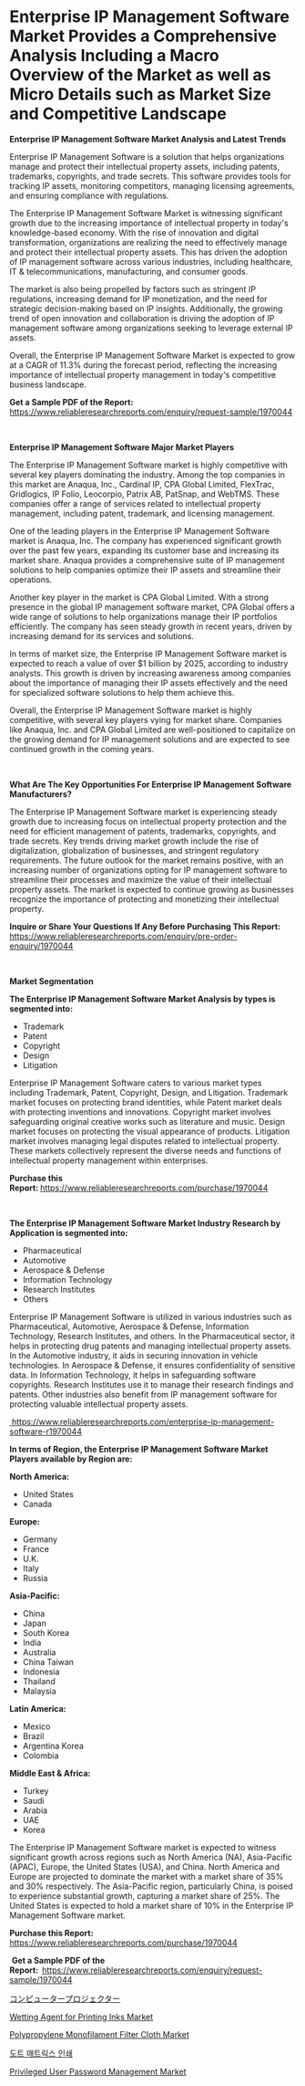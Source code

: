 <p><h1>Enterprise IP Management Software Market Provides a Comprehensive Analysis Including a Macro Overview of the Market as well as Micro Details such as Market Size and Competitive Landscape</h1></p><p><strong>Enterprise IP Management Software Market Analysis and Latest Trends</strong></p>
<p><p>Enterprise IP Management Software is a solution that helps organizations manage and protect their intellectual property assets, including patents, trademarks, copyrights, and trade secrets. This software provides tools for tracking IP assets, monitoring competitors, managing licensing agreements, and ensuring compliance with regulations.</p><p>The Enterprise IP Management Software Market is witnessing significant growth due to the increasing importance of intellectual property in today's knowledge-based economy. With the rise of innovation and digital transformation, organizations are realizing the need to effectively manage and protect their intellectual property assets. This has driven the adoption of IP management software across various industries, including healthcare, IT & telecommunications, manufacturing, and consumer goods.</p><p>The market is also being propelled by factors such as stringent IP regulations, increasing demand for IP monetization, and the need for strategic decision-making based on IP insights. Additionally, the growing trend of open innovation and collaboration is driving the adoption of IP management software among organizations seeking to leverage external IP assets.</p><p>Overall, the Enterprise IP Management Software Market is expected to grow at a CAGR of 11.3% during the forecast period, reflecting the increasing importance of intellectual property management in today's competitive business landscape.</p></p>
<p><strong>Get a Sample PDF of the Report:&nbsp;</strong> <a href="https://www.reliableresearchreports.com/enquiry/request-sample/1970044">https://www.reliableresearchreports.com/enquiry/request-sample/1970044</a></p>
<p>&nbsp;</p>
<p><strong>Enterprise IP Management Software Major Market Players</strong></p>
<p><p>The Enterprise IP Management Software market is highly competitive with several key players dominating the industry. Among the top companies in this market are Anaqua, Inc., Cardinal IP, CPA Global Limited, FlexTrac, Gridlogics, IP Folio, Leocorpio, Patrix AB, PatSnap, and WebTMS. These companies offer a range of services related to intellectual property management, including patent, trademark, and licensing management.</p><p>One of the leading players in the Enterprise IP Management Software market is Anaqua, Inc. The company has experienced significant growth over the past few years, expanding its customer base and increasing its market share. Anaqua provides a comprehensive suite of IP management solutions to help companies optimize their IP assets and streamline their operations.</p><p>Another key player in the market is CPA Global Limited. With a strong presence in the global IP management software market, CPA Global offers a wide range of solutions to help organizations manage their IP portfolios efficiently. The company has seen steady growth in recent years, driven by increasing demand for its services and solutions.</p><p>In terms of market size, the Enterprise IP Management Software market is expected to reach a value of over $1 billion by 2025, according to industry analysts. This growth is driven by increasing awareness among companies about the importance of managing their IP assets effectively and the need for specialized software solutions to help them achieve this.</p><p>Overall, the Enterprise IP Management Software market is highly competitive, with several key players vying for market share. Companies like Anaqua, Inc. and CPA Global Limited are well-positioned to capitalize on the growing demand for IP management solutions and are expected to see continued growth in the coming years.</p></p>
<p>&nbsp;</p>
<p><strong>What Are The Key Opportunities For Enterprise IP Management Software Manufacturers?</strong></p>
<p><p>The Enterprise IP Management Software market is experiencing steady growth due to increasing focus on intellectual property protection and the need for efficient management of patents, trademarks, copyrights, and trade secrets. Key trends driving market growth include the rise of digitalization, globalization of businesses, and stringent regulatory requirements. The future outlook for the market remains positive, with an increasing number of organizations opting for IP management software to streamline their processes and maximize the value of their intellectual property assets. The market is expected to continue growing as businesses recognize the importance of protecting and monetizing their intellectual property.</p></p>
<p><strong>Inquire or Share Your Questions If Any Before Purchasing This Report:</strong> <a href="https://www.reliableresearchreports.com/enquiry/pre-order-enquiry/1970044">https://www.reliableresearchreports.com/enquiry/pre-order-enquiry/1970044</a></p>
<p>&nbsp;</p>
<p><strong>Market Segmentation</strong></p>
<p><strong>The Enterprise IP Management Software Market Analysis by types is segmented into:</strong></p>
<p><ul><li>Trademark</li><li>Patent</li><li>Copyright</li><li>Design</li><li>Litigation</li></ul></p>
<p><p>Enterprise IP Management Software caters to various market types including Trademark, Patent, Copyright, Design, and Litigation. Trademark market focuses on protecting brand identities, while Patent market deals with protecting inventions and innovations. Copyright market involves safeguarding original creative works such as literature and music. Design market focuses on protecting the visual appearance of products. Litigation market involves managing legal disputes related to intellectual property. These markets collectively represent the diverse needs and functions of intellectual property management within enterprises.</p></p>
<p><strong>Purchase this Report:&nbsp;</strong><a href="https://www.reliableresearchreports.com/purchase/1970044">https://www.reliableresearchreports.com/purchase/1970044</a></p>
<p>&nbsp;</p>
<p><strong>The Enterprise IP Management Software Market Industry Research by Application is segmented into:</strong></p>
<p><ul><li>Pharmaceutical</li><li>Automotive</li><li>Aerospace & Defense</li><li>Information Technology</li><li>Research Institutes</li><li>Others</li></ul></p>
<p><p>Enterprise IP Management Software is utilized in various industries such as Pharmaceutical, Automotive, Aerospace & Defense, Information Technology, Research Institutes, and others. In the Pharmaceutical sector, it helps in protecting drug patents and managing intellectual property assets. In the Automotive industry, it aids in securing innovation in vehicle technologies. In Aerospace & Defense, it ensures confidentiality of sensitive data. In Information Technology, it helps in safeguarding software copyrights. Research Institutes use it to manage their research findings and patents. Other industries also benefit from IP management software for protecting valuable intellectual property assets.</p></p>
<p><a href="https://www.reliableresearchreports.com/enterprise-ip-management-software-r1970044">&nbsp;https://www.reliableresearchreports.com/enterprise-ip-management-software-r1970044</a></p>
<p><strong>In terms of Region, the Enterprise IP Management Software Market Players available by Region are:</strong></p>
<p>
    <p> <strong> North America: </strong>
        <ul>
            <li>United States</li>
            <li>Canada</li>
        </ul>
        </p> 
    <p> <strong> Europe: </strong>
        <ul>
            <li>Germany</li>
            <li>France</li>
            <li>U.K.</li>
            <li>Italy</li>
            <li>Russia</li>
        </ul>
        </p> 
    <p> <strong> Asia-Pacific: </strong>
        <ul>
            <li>China</li>
            <li>Japan</li>
            <li>South Korea</li>
            <li>India</li>
            <li>Australia</li>
            <li>China Taiwan</li>
            <li>Indonesia</li>
            <li>Thailand</li>
            <li>Malaysia</li>
        </ul>
        </p> 
    <p> <strong> Latin America: </strong>
        <ul>
            <li>Mexico</li>
            <li>Brazil</li>
            <li>Argentina Korea</li>
            <li>Colombia</li>
        </ul>
        </p> 
    <p> <strong> Middle East & Africa: </strong>
        <ul>
            <li>Turkey</li>
            <li>Saudi</li>
            <li>Arabia</li>
            <li>UAE</li>
            <li>Korea</li>
        </ul>
    </p>
    </p>
<p><p>The Enterprise IP Management Software market is expected to witness significant growth across regions such as North America (NA), Asia-Pacific (APAC), Europe, the United States (USA), and China. North America and Europe are projected to dominate the market with a market share of 35% and 30% respectively. The Asia-Pacific region, particularly China, is poised to experience substantial growth, capturing a market share of 25%. The United States is expected to hold a market share of 10% in the Enterprise IP Management Software market.</p></p>
<p><strong>Purchase this Report: </strong><a href="https://www.reliableresearchreports.com/purchase/1970044">https://www.reliableresearchreports.com/purchase/1970044</a></p>
<p>&nbsp;<strong>Get a Sample PDF of the Report:&nbsp;&nbsp;</strong><a href="https://www.reliableresearchreports.com/enquiry/request-sample/1970044">https://www.reliableresearchreports.com/enquiry/request-sample/1970044</a></p>
<p><strong></strong></p>
<p><p><a href="https://medium.com/@elmoray21/%E3%82%B3%E3%83%B3%E3%83%94%E3%83%A5%E3%83%BC%E3%82%BF%E3%83%BC%E3%83%97%E3%83%AD%E3%82%B8%E3%82%A7%E3%82%AF%E3%82%BF%E3%83%BC%E5%B8%82%E5%A0%B4-%E7%AB%B6%E4%BA%89%E5%88%86%E6%9E%90-%E5%B8%82%E5%A0%B4%E5%8B%95%E5%90%91-%E3%81%8A%E3%82%88%E3%81%B32031%E5%B9%B4%E3%81%BE%E3%81%A7%E3%81%AE%E4%BA%88%E6%B8%AC-f32a925ca394">コンピュータープロジェクター</a></p><p><a href="https://issuu.com/reportprime-2/docs/wetting-agent-for-printing-inks-market-size-2030.p">Wetting Agent for Printing Inks Market</a></p><p><a href="https://issuu.com/reportprime-2/docs/polypropylene-monofilament-filter-cloth-market-siz">Polypropylene Monofilament Filter Cloth Market</a></p><p><a href="https://medium.com/@staceyhilll80/%EB%8F%84%ED%8A%B8-%EB%A7%A4%ED%8A%B8%EB%A6%AD%EC%8A%A4-%ED%94%84%EB%A6%B0%ED%8C%85-%EC%8B%9C%EC%9E%A5-%ED%8A%B8%EB%A0%8C%EB%93%9C-%EC%98%88%EC%B8%A1-%EB%B0%8F-2031%EB%85%84%EA%B9%8C%EC%A7%80%EC%9D%98-%EA%B2%BD%EC%9F%81-%EB%B6%84%EC%84%9D-a2d8ccb6a235">도트 매트릭스 인쇄</a></p><p><a href="https://github.com/MyrtisWest1/Market-Research-Report-List-1/blob/main/privileged-user-password-management-market.md">Privileged User Password Management Market</a></p></p>
